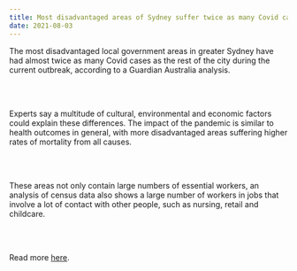 ```yaml
---
title: Most disadvantaged areas of Sydney suffer twice as many Covid cases as rest of city
date: 2021-08-03
---
```


<p>The most disadvantaged local government areas in greater Sydney have had almost twice as many Covid cases as the rest of the city during the current outbreak, according to a Guardian Australia analysis.</p><br><br>

<p>Experts say a multitude of cultural, environmental and economic factors could explain these differences. The impact of the pandemic is similar to health outcomes in general, with more disadvantaged areas suffering higher rates of mortality from all causes.</p><br><br>

<p>These areas not only contain large numbers of essential workers, an analysis of census data also shows a large number of workers in jobs that involve a lot of contact with other people, such as nursing, retail and childcare.</p><br><br>

<p>Read more <a href="https://www.theguardian.com/news/datablog/2021/aug/04/most-disadvantaged-areas-of-sydney-suffer-twice-as-many-covid-cases-as-rest-of-city">here</a>.</p>